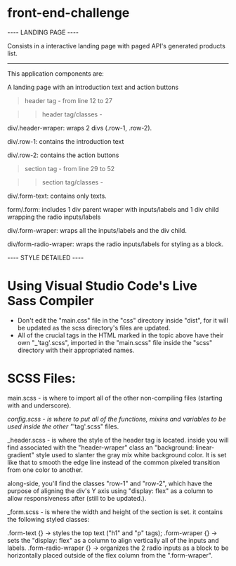 # front-end-challenge


---- LANDING PAGE ----

Consists in a interactive landing page with paged API's generated products list.


----------------------


This application components are:



A landing page with an introduction text and action buttons

> header tag - from line 12 to 27

>> header tag/classes -

div/.header-wraper: wraps 2 divs (.row-1, .row-2).

div/.row-1: contains the introduction text

div/.row-2: contains the action buttons



> section tag - from line 29 to 52

>> section tag/classes -

div/.form-text: contains only texts.

form/.form: includes 1 div parent wraper with inputs/labels and 1 div child wrapping the radio inputs/labels

div/.form-wraper: wraps all the inputs/labels and the div child.

div/form-radio-wraper: wraps the radio inputs/labels for styling as a block.



---- STYLE DETAILED ----


# Using Visual Studio Code's Live Sass Compiler
- Don't edit the "main.css" file in the "css" directory inside "dist", for it will be updated as the scss directory's files are updated.
- All of the crucial tags in the HTML marked in the topic above have their own "_'tag'.scss", imported in the
"main.scss" file inside the "scss" directory with their appropriated names.


# SCSS Files:

main.scss - is where to import all of the other non-compiling files (starting with and underscore).

_config.scss - is where to put all of the functions, mixins and variables to be used inside the other "_'tag'.scss" files.


_header.scss - is where the style of the header tag is located. inside you will find associated with the "header-wraper" class an "background: linear-gradient" style used to slanter the gray mix white background color. It is set like that to smooth the edge line instead of the common pixeled transition from one color to another.

along-side, you'll find the classes "row-1" and "row-2", which have the purpose of aligning the div's Y axis using "display: flex" as a column to allow responsiveness after (still to be updated.).


_form.scss - is where the width and height of the section is set. it contains the following styled classes:

.form-text {} -> styles the top text ("h1" and "p" tags);
.form-wraper {} -> sets the "display: flex" as a column to align vertically all of the inputs and labels.
.form-radio-wraper {} -> organizes the 2 radio inputs as a block to be horizontally placed outside of the flex column from the ".form-wraper".
